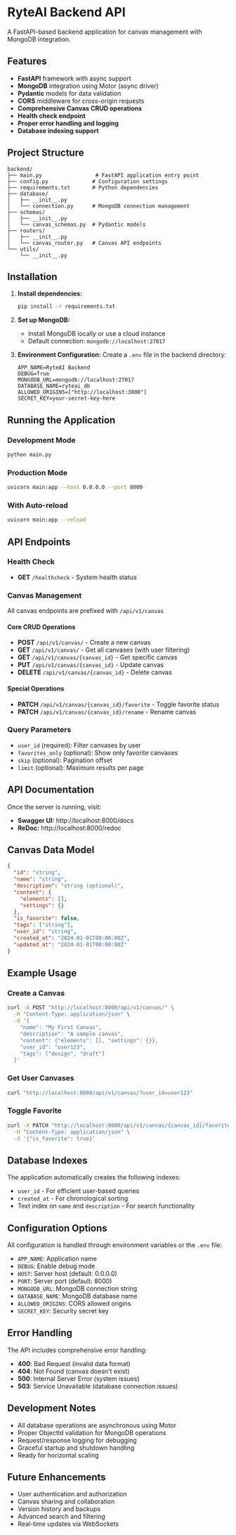 # RyteAI Backend API

A FastAPI-based backend application for canvas management with MongoDB integration.

## Features

- **FastAPI** framework with async support
- **MongoDB** integration using Motor (async driver)
- **Pydantic** models for data validation
- **CORS** middleware for cross-origin requests
- **Comprehensive Canvas CRUD operations**
- **Health check endpoint**
- **Proper error handling and logging**
- **Database indexing support**

## Project Structure

```
backend/
├── main.py                 # FastAPI application entry point
├── config.py              # Configuration settings
├── requirements.txt       # Python dependencies
├── database/
│   ├── __init__.py
│   └── connection.py      # MongoDB connection management
├── schemas/
│   ├── __init__.py
│   └── canvas_schemas.py  # Pydantic models
├── routers/
│   ├── __init__.py
│   └── canvas_router.py   # Canvas API endpoints
└── utils/
    └── __init__.py
```

## Installation

1. **Install dependencies:**

   ```bash
   pip install -r requirements.txt
   ```

2. **Set up MongoDB:**

   - Install MongoDB locally or use a cloud instance
   - Default connection: `mongodb://localhost:27017`

3. **Environment Configuration:**
   Create a `.env` file in the backend directory:
   ```env
   APP_NAME=RyteAI Backend
   DEBUG=True
   MONGODB_URL=mongodb://localhost:27017
   DATABASE_NAME=ryteai_db
   ALLOWED_ORIGINS=["http://localhost:3000"]
   SECRET_KEY=your-secret-key-here
   ```

## Running the Application

### Development Mode

```bash
python main.py
```

### Production Mode

```bash
uvicorn main:app --host 0.0.0.0 --port 8000
```

### With Auto-reload

```bash
uvicorn main:app --reload
```

## API Endpoints

### Health Check

- **GET** `/healthcheck` - System health status

### Canvas Management

All canvas endpoints are prefixed with `/api/v1/canvas`

#### Core CRUD Operations

- **POST** `/api/v1/canvas/` - Create a new canvas
- **GET** `/api/v1/canvas/` - Get all canvases (with user filtering)
- **GET** `/api/v1/canvas/{canvas_id}` - Get specific canvas
- **PUT** `/api/v1/canvas/{canvas_id}` - Update canvas
- **DELETE** `/api/v1/canvas/{canvas_id}` - Delete canvas

#### Special Operations

- **PATCH** `/api/v1/canvas/{canvas_id}/favorite` - Toggle favorite status
- **PATCH** `/api/v1/canvas/{canvas_id}/rename` - Rename canvas

### Query Parameters

- `user_id` (required): Filter canvases by user
- `favorites_only` (optional): Show only favorite canvases
- `skip` (optional): Pagination offset
- `limit` (optional): Maximum results per page

## API Documentation

Once the server is running, visit:

- **Swagger UI:** http://localhost:8000/docs
- **ReDoc:** http://localhost:8000/redoc

## Canvas Data Model

```json
{
  "id": "string",
  "name": "string",
  "description": "string (optional)",
  "content": {
    "elements": [],
    "settings": {}
  },
  "is_favorite": false,
  "tags": ["string"],
  "user_id": "string",
  "created_at": "2024-01-01T00:00:00Z",
  "updated_at": "2024-01-01T00:00:00Z"
}
```

## Example Usage

### Create a Canvas

```bash
curl -X POST "http://localhost:8000/api/v1/canvas/" \
  -H "Content-Type: application/json" \
  -d '{
    "name": "My First Canvas",
    "description": "A sample canvas",
    "content": {"elements": [], "settings": {}},
    "user_id": "user123",
    "tags": ["design", "draft"]
  }'
```

### Get User Canvases

```bash
curl "http://localhost:8000/api/v1/canvas/?user_id=user123"
```

### Toggle Favorite

```bash
curl -X PATCH "http://localhost:8000/api/v1/canvas/{canvas_id}/favorite" \
  -H "Content-Type: application/json" \
  -d '{"is_favorite": true}'
```

## Database Indexes

The application automatically creates the following indexes:

- `user_id` - For efficient user-based queries
- `created_at` - For chronological sorting
- Text index on `name` and `description` - For search functionality

## Configuration Options

All configuration is handled through environment variables or the `.env` file:

- `APP_NAME`: Application name
- `DEBUG`: Enable debug mode
- `HOST`: Server host (default: 0.0.0.0)
- `PORT`: Server port (default: 8000)
- `MONGODB_URL`: MongoDB connection string
- `DATABASE_NAME`: MongoDB database name
- `ALLOWED_ORIGINS`: CORS allowed origins
- `SECRET_KEY`: Security secret key

## Error Handling

The API includes comprehensive error handling:

- **400**: Bad Request (invalid data format)
- **404**: Not Found (canvas doesn't exist)
- **500**: Internal Server Error (system issues)
- **503**: Service Unavailable (database connection issues)

## Development Notes

- All database operations are asynchronous using Motor
- Proper ObjectId validation for MongoDB operations
- Request/response logging for debugging
- Graceful startup and shutdown handling
- Ready for horizontal scaling

## Future Enhancements

- User authentication and authorization
- Canvas sharing and collaboration
- Version history and backups
- Advanced search and filtering
- Real-time updates via WebSockets
